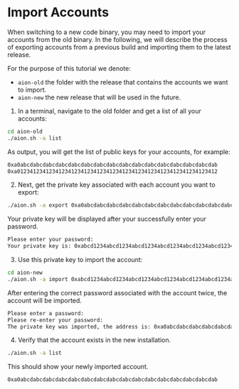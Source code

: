 # Import Accounts

When switching to a new code binary, you may need to import your accounts from the old binary. In the following, we will describe the process of exporting accounts from a previous build and importing them to the latest release.

For the purpose of this tutorial we denote:

- `aion-old` the folder with the release that contains the accounts we want to import.
- `aion-new` the new release that will be used in the future.

1. In a terminal, navigate to the old folder and get a list of all your accounts:

```bash
cd aion-old
./aion.sh -a list
```

As output, you will get the list of public keys for your accounts, for example:

```bash
0xa0abcdabcdabcdabcdabcdabcdabcdabcdabcdabcdabcdabcdabcdabcdabcdab
0xa012341234123412341234123412341234123412341234123412341234123412
```

2. Next, get the private key associated with each account you want to export:

```bash
./aion.sh -a export 0xa0abcdabcdabcdabcdabcdabcdabcdabcdabcdabcdabcdabcdabcdabcdabcdab
```

Your private key will be displayed after your successfully enter your password.

```bash
Please enter your password:
Your private key is: 0xabcd1234abcd1234abcd1234abcd1234abcd1234abcd1234abcd1234abcd1234abcd1234abcd1234abcd1234abcd1234abcd1234abcd1234abcd1234abcd1234
```

3. Use this private key to import the account:

```bash
cd aion-new
./aion.sh -a import 0xabcd1234abcd1234abcd1234abcd1234abcd1234abcd1234abcd1234abcd1234abcd1234abcd1234abcd1234abcd1234abcd1234abcd1234abcd1234abcd1234
```

After entering the correct password associated with the account twice, the account will be imported.

```bash
Please enter a password:
Please re-enter your password:
The private key was imported, the address is: 0xa0abcdabcdabcdabcdabcdabcdabcdabcdabcdabcdabcdabcdabcdabcdabcdab
```

4. Verify that the account exists in the new installation.

```bash
./aion.sh -a list
```

This should show your newly imported account.

```bash
0xa0abcdabcdabcdabcdabcdabcdabcdabcdabcdabcdabcdabcdabcdabcdabcdab
```